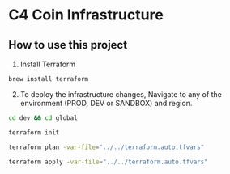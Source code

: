# C4 Coin Infrastructure

## How to use this project

1. Install Terraform

```bash
brew install terraform
```

2. To deploy the infrastructure changes,
Navigate to any of the environment (PROD, DEV or SANDBOX) and region.


```bash
cd dev && cd global
``` 

```bash
terraform init
```

```bash
terraform plan -var-file="../../terraform.auto.tfvars"
```

```bash
terraform apply -var-file="../../terraform.auto.tfvars"
```

